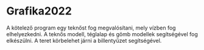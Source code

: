 # Grafika2022
A kötelező program egy teknőst fog megvalósítani, mely vízben fog elhelyezkedni. A teknős modell, téglalap és gömb modellek segítségével fog elkészülni.
A teret körbelehet járni a billentyűzet segítségével. 
